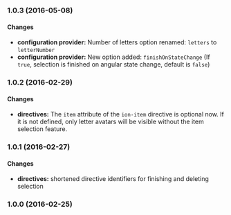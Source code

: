 ### 1.0.3 (2016-05-08)

#### Changes

* **configuration provider:** Number of letters option renamed: `letters` to `letterNumber`
* **configuration provider:** New option added: `finishOnStateChange` (If `true`, selection is finished on angular state change, default is `false`)

### 1.0.2 (2016-02-29)

#### Changes

* **directives:** The `item` attribute of the `ion-item` directive is optional now. If it is not defined, only letter avatars will be visible without the item selection feature.

### 1.0.1 (2016-02-27)

#### Changes

* **directives:** shortened directive identifiers for finishing and deleting selection 

### 1.0.0 (2016-02-25)




